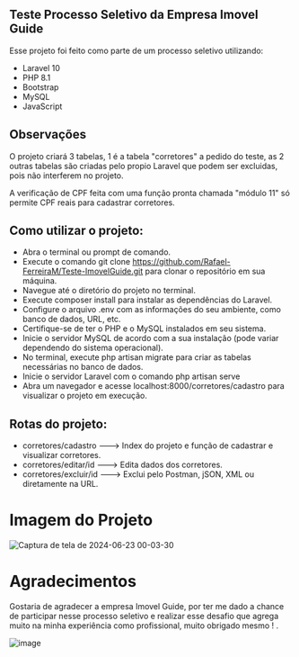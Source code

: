 ## Teste Processo Seletivo da Empresa Imovel Guide

Esse projeto foi feito como parte de um processo seletivo utilizando:

- Laravel 10
- PHP 8.1
- Bootstrap
- MySQL
- JavaScript

## Observações
O projeto criará 3 tabelas, 1 é a tabela "corretores" a pedido do teste, as 2 outras tabelas são criadas pelo propio Laravel que podem ser excluidas, pois não interferem no projeto.

A verificação de CPF feita com uma função pronta chamada "módulo 11" só permite CPF reais para cadastrar corretores.

## Como utilizar o projeto:

- Abra o terminal ou prompt de comando.
- Execute o comando git clone https://github.com/Rafael-FerreiraM/Teste-ImovelGuide.git para clonar o repositório em sua máquina.
- Navegue até o diretório do projeto no terminal.
- Execute composer install para instalar as dependências do Laravel.
- Configure o arquivo .env com as informações do seu ambiente, como banco de dados, URL, etc.
- Certifique-se de ter o PHP e o MySQL instalados em seu sistema.
- Inicie o servidor MySQL de acordo com a sua instalação (pode variar dependendo do sistema operacional).
- No terminal, execute php artisan migrate para criar as tabelas necessárias no banco de dados.
- Inicie o servidor Laravel com o comando php artisan serve
- Abra um navegador e acesse localhost:8000/corretores/cadastro para visualizar o projeto em execução.
  
## Rotas do projeto:
- corretores/cadastro ---> Index do projeto e função de cadastrar e visualizar corretores.
- corretores/editar/id  ---> Edita dados dos corretores.
- corretores/excluir/id ---> Exclui pelo Postman, jSON, XML ou diretamente na URL.
  

# Imagem do Projeto
![Captura de tela de 2024-06-23 00-03-30](https://github.com/Rafael-FerreiraM/Teste-ImovelGuide/assets/101290871/fdbe9427-c1af-4e00-90cb-61f02d349993)


# Agradecimentos
Gostaria de agradecer a empresa Imovel Guide, por ter me dado a chance de participar nesse processo seletivo e realizar esse desafio que agrega muito na minha experiência como profissional, muito obrigado mesmo ! .


![image](https://github.com/Rafael-FerreiraM/Teste-ImovelGuide/assets/101290871/2833fcbf-c846-4dab-8f41-37e9c28430ab)


